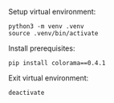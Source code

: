Setup virtual environment:

```shell
python3 -m venv .venv
source .venv/bin/activate
```

Install prerequisites:

```shell
pip install colorama==0.4.1
```

Exit virtual environment:

```shell
deactivate
```
